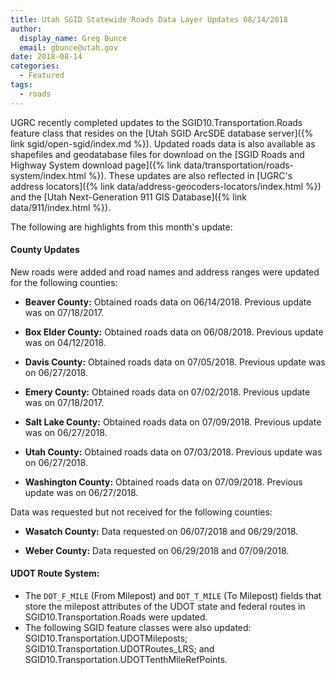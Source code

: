 ```yaml
---
title: Utah SGID Statewide Roads Data Layer Updates 08/14/2018
author:
  display_name: Greg Bunce
  email: gbunce@utah.gov
date: 2018-08-14
categories:
  - Featured
tags:
  - roads
---
```


UGRC recently completed updates to the SGID10.Transportation.Roads feature class that resides on the [Utah SGID ArcSDE database server]({% link sgid/open-sgid/index.md %}). Updated roads data is also available as shapefiles and geodatabase files for download on the [SGID Roads and Highway System download page]({% link data/transportation/roads-system/index.html %}). These updates are also reflected in [UGRC's address locators]({% link data/address-geocoders-locators/index.html %}) and the [Utah Next-Generation 911 GIS Database]({% link data/911/index.html %}).


The following are highlights from this month's update:

#### County Updates
New roads were added and road names and address ranges were updated for the following counties:

- **Beaver County:** Obtained roads data on 06/14/2018. Previous update was on 07/18/2017.

- **Box Elder County:** Obtained roads data on 06/08/2018. Previous update was on 04/12/2018.

- **Davis County:** Obtained roads data on 07/05/2018. Previous update was on 06/27/2018.

- **Emery County:** Obtained roads data on 07/02/2018. Previous update was on 07/18/2017.

- **Salt Lake County:** Obtained roads data on  07/09/2018. Previous update was on 06/27/2018.

- **Utah County:** Obtained roads data on 07/03/2018. Previous update was on 06/27/2018.

- **Washington County:** Obtained roads data on 07/09/2018. Previous update was on 06/27/2018.

Data was requested but not received for the following counties:

- **Wasatch County:** Data requested on 06/07/2018 and 06/29/2018.

- **Weber County:** Data requested on 06/29/2018 and 07/09/2018.

#### UDOT Route System:

- The `DOT_F_MILE` (From Milepost) and `DOT_T_MILE` (To Milepost) fields that store the milepost attributes of the UDOT state and federal routes in SGID10.Transportation.Roads were updated.
- The following SGID feature classes were also updated: SGID10.Transportation.UDOTMileposts; SGID10.Transportation.UDOTRoutes_LRS; and SGID10.Transportation.UDOTTenthMileRefPoints.
